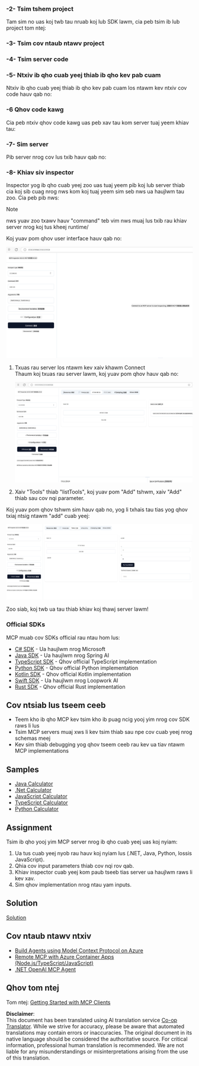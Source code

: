 <!--
CO_OP_TRANSLATOR_METADATA:
{
  "original_hash": "262e6e510f0c3fe1e36180eadcd67c33",
  "translation_date": "2025-06-02T17:21:16+00:00",
  "source_file": "03-GettingStarted/01-first-server/README.md",
  "language_code": "mo"
}
-->
### -2- Tsim tshem project

Tam sim no uas koj twb tau nruab koj lub SDK lawm, cia peb tsim ib lub project tom ntej:

### -3- Tsim cov ntaub ntawv project

### -4- Tsim server code

### -5- Ntxiv ib qho cuab yeej thiab ib qho kev pab cuam

Ntxiv ib qho cuab yeej thiab ib qho kev pab cuam los ntawm kev ntxiv cov code hauv qab no:

### -6 Qhov code kawg

Cia peb ntxiv qhov code kawg uas peb xav tau kom server tuaj yeem khiav tau:

### -7- Sim server

Pib server nrog cov lus txib hauv qab no:

### -8- Khiav siv inspector

Inspector yog ib qho cuab yeej zoo uas tuaj yeem pib koj lub server thiab cia koj sib cuag nrog nws kom koj tuaj yeem sim seb nws ua haujlwm tau zoo. Cia peb pib nws:

> [!NOTE]
> nws yuav zoo txawv hauv "command" teb vim nws muaj lus txib rau khiav server nrog koj tus kheej runtime/

Koj yuav pom qhov user interface hauv qab no:

![Connect](../../../../translated_images/connect.141db0b2bd05f096fb1dd91273771fd8b2469d6507656c3b0c9df4b3c5473929.mo.png)

1. Txuas rau server los ntawm kev xaiv khawm Connect  
   Thaum koj txuas rau server lawm, koj yuav pom qhov hauv qab no:

   ![Connected](../../../../translated_images/connected.73d1e042c24075d386cacdd4ee7cd748c16364c277d814e646ff2f7b5eefde85.mo.png)

1. Xaiv "Tools" thiab "listTools", koj yuav pom "Add" tshwm, xaiv "Add" thiab sau cov nqi parameter.

  Koj yuav pom qhov tshwm sim hauv qab no, yog li txhais tau tias yog qhov txiaj ntsig ntawm "add" cuab yeej:

  ![Result of running add](../../../../translated_images/ran-tool.a5a6ee878c1369ec1e379b81053395252a441799dbf23416c36ddf288faf8249.mo.png)

Zoo siab, koj twb ua tau thiab khiav koj thawj server lawm!

### Official SDKs

MCP muab cov SDKs official rau ntau hom lus:
- [C# SDK](https://github.com/modelcontextprotocol/csharp-sdk) - Ua haujlwm nrog Microsoft
- [Java SDK](https://github.com/modelcontextprotocol/java-sdk) - Ua haujlwm nrog Spring AI
- [TypeScript SDK](https://github.com/modelcontextprotocol/typescript-sdk) - Qhov official TypeScript implementation
- [Python SDK](https://github.com/modelcontextprotocol/python-sdk) - Qhov official Python implementation
- [Kotlin SDK](https://github.com/modelcontextprotocol/kotlin-sdk) - Qhov official Kotlin implementation
- [Swift SDK](https://github.com/modelcontextprotocol/swift-sdk) - Ua haujlwm nrog Loopwork AI
- [Rust SDK](https://github.com/modelcontextprotocol/rust-sdk) - Qhov official Rust implementation

## Cov ntsiab lus tseem ceeb

- Teem kho ib qho MCP kev tsim kho ib puag ncig yooj yim nrog cov SDK raws li lus
- Tsim MCP servers muaj xws li kev tsim thiab sau npe cov cuab yeej nrog schemas meej
- Kev sim thiab debugging yog qhov tseem ceeb rau kev ua tiav ntawm MCP implementations

## Samples

- [Java Calculator](../samples/java/calculator/README.md)
- [.Net Calculator](../../../../03-GettingStarted/samples/csharp)
- [JavaScript Calculator](../samples/javascript/README.md)
- [TypeScript Calculator](../samples/typescript/README.md)
- [Python Calculator](../../../../03-GettingStarted/samples/python)

## Assignment

Tsim ib qho yooj yim MCP server nrog ib qho cuab yeej uas koj nyiam:
1. Ua tus cuab yeej nyob rau hauv koj nyiam lus (.NET, Java, Python, lossis JavaScript).
2. Qhia cov input parameters thiab cov nqi rov qab.
3. Khiav inspector cuab yeej kom paub tseeb tias server ua haujlwm raws li kev xav.
4. Sim qhov implementation nrog ntau yam inputs.

## Solution

[Solution](./solution/README.md)

## Cov ntaub ntawv ntxiv

- [Build Agents using Model Context Protocol on Azure](https://learn.microsoft.com/azure/developer/ai/intro-agents-mcp)
- [Remote MCP with Azure Container Apps (Node.js/TypeScript/JavaScript)](https://learn.microsoft.com/samples/azure-samples/mcp-container-ts/mcp-container-ts/)
- [.NET OpenAI MCP Agent](https://learn.microsoft.com/samples/azure-samples/openai-mcp-agent-dotnet/openai-mcp-agent-dotnet/)

## Qhov tom ntej

Tom ntej: [Getting Started with MCP Clients](/03-GettingStarted/02-client/README.md)

**Disclaimer**:  
This document has been translated using AI translation service [Co-op Translator](https://github.com/Azure/co-op-translator). While we strive for accuracy, please be aware that automated translations may contain errors or inaccuracies. The original document in its native language should be considered the authoritative source. For critical information, professional human translation is recommended. We are not liable for any misunderstandings or misinterpretations arising from the use of this translation.